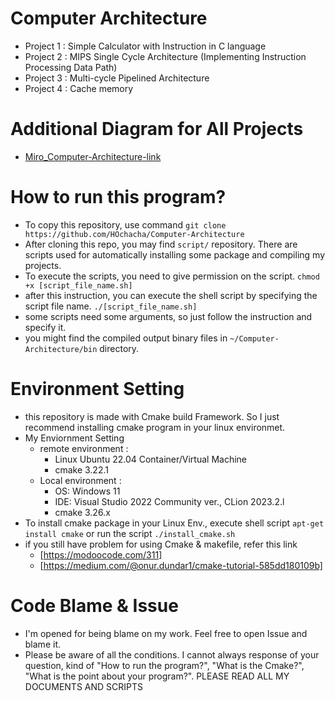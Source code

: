 # Computer Architecture
- Project 1 : Simple Calculator with Instruction in C language
- Project 2 : MIPS Single Cycle Architecture (Implementing Instruction Processing Data Path)
- Project 3 : Multi-cycle Pipelined Architecture
- Project 4 : Cache memory
# Additional Diagram for All Projects
- [Miro_Computer-Architecture-link](https://miro.com/app/board/uXjVKfXKiSU=/?share_link_id=945565107580)
# How to run this program?
- To copy this repository, use command ```git clone https://github.com/HOchacha/Computer-Architecture```
- After cloning this repo, you may find ```script/``` repository. There are scripts used for automatically installing some package and compiling my projects.
- To execute the scripts, you need to give permission on the script.
```chmod +x [script_file_name.sh]```
- after this instruction, you can execute the shell script by specifying the script file name.
```./[script_file_name.sh]```
- some scripts need some arguments, so just follow the instruction and specify it.
- you might find the compiled output binary files in ```~/Computer-Architecture/bin``` directory.
# Environment Setting
- this repository is made with Cmake build Framework. So I just recommend installing cmake program in your linux environmet.
- My Enviornment Setting
  - remote environment :
    - Linux Ubuntu 22.04 Container/Virtual Machine
    - cmake 3.22.1
  - Local environment :
    - OS: Windows 11
    - IDE: Visual Studio 2022 Community ver., CLion 2023.2.l
    - cmake 3.26.x
- To install cmake package in your Linux Env., execute shell script
```apt-get install cmake``` or run the script ```./install_cmake.sh```
- if you still have problem for using Cmake & makefile, refer this link
  - [https://modoocode.com/311]
  - [https://medium.com/@onur.dundar1/cmake-tutorial-585dd180109b]
# Code Blame & Issue
- I'm opened for being blame on my work. Feel free to open Issue and blame it. 
- Please be aware of all the conditions. I cannot always response of your question, kind of "How to run the program?", "What is the Cmake?", "What is the point about your program?". PLEASE READ ALL MY DOCUMENTS AND SCRIPTS
